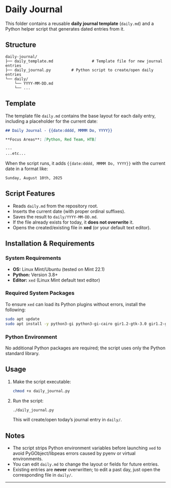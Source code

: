 # Daily Journal

This folder contains a reusable **daily journal template** (`daily.md`) and a Python helper script that generates dated entries from it.

## Structure

```
daily-journal/
├── daily_template.md                 # Template file for new journal entries
├── daily_journal.py         # Python script to create/open daily entries
└── daily/
    └── YYYY-MM-DD.md
    └── ...        
```

## Template

The template file `daily.md` contains the base layout for each daily entry, including a placeholder for the current date:

```markdown
## Daily Journal - {{date:dddd, MMMM Do, YYYY}}

**Focus Areas**: [Python, Red Team, HTB]

---
...etc...
```

When the script runs, it adds `{{date:dddd, MMMM Do, YYYY}}` with the current date in a format like:

```
Sunday, August 10th, 2025
```

## Script Features

- Reads `daily.md` from the repository root.
- Inserts the current date (with proper ordinal suffixes).
- Saves the result to `daily/YYYY-MM-DD.md`.
- If the file already exists for today, it **does not overwrite** it.
- Opens the created/existing file in **xed** (or your default text editor).

## Installation & Requirements

### System Requirements
- **OS:** Linux Mint/Ubuntu (tested on Mint 22.1)
- **Python:** Version 3.8+
- **Editor:** `xed` (Linux Mint default text editor)

### Required System Packages
To ensure `xed` can load its Python plugins without errors, install the following:
```bash
sudo apt update
sudo apt install -y python3-gi python3-gi-cairo gir1.2-gtk-3.0 gir1.2-glib-2.0 libpeas-1.0-0 gir1.2-peas-1.0 xed
```

### Python Environment
No additional Python packages are required; the script uses only the Python standard library.

## Usage

1. Make the script executable:
   ```bash
   chmod +x daily_journal.py
   ```
2. Run the script:
   ```bash
   ./daily_journal.py
   ```
   This will create/open today’s journal entry in `daily/`.

## Notes

- The script strips Python environment variables before launching `xed` to avoid PyGObject/libpeas errors caused by pyenv or virtual environments.
- You can edit `daily.md` to change the layout or fields for future entries.
- Existing entries are **never** overwritten; to edit a past day, just open the corresponding file in `daily/`.

---
